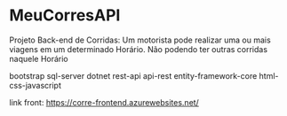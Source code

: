 # MeuCorresAPI
Projeto Back-end de Corridas: Um motorista pode realizar uma ou mais viagens em um determinado Horário. Não podendo ter outras corridas naquele Horário

bootstrap sql-server dotnet rest-api api-rest entity-framework-core html-css-javascript

link front: https://corre-frontend.azurewebsites.net/
